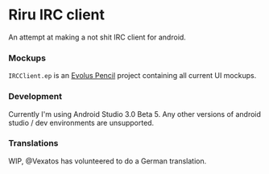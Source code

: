 # Riru IRC client

An attempt at making a not shit IRC client for android.

### Mockups

`IRCClient.ep` is an [Evolus Pencil](http://pencil.evolus.vn/) project containing all current UI mockups.

### Development

Currently I'm using Android Studio 3.0 Beta 5. Any other versions of android studio / dev 
environments are unsupported.

### Translations

WIP, @Vexatos has volunteered to do a German translation.